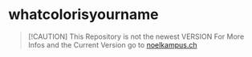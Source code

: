 # whatcolorisyourname

> [!CAUTION] This Repository is not the newest VERSION
> For More Infos and the Current Version go to [noelkampus.ch](https://noelkampus.ch/whatcolorisyourname-project)
